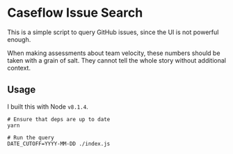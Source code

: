 # Caseflow Issue Search

This is a simple script to query GitHub issues, since the UI is not powerful enough.

When making assessments about team velocity, these numbers should be taken with a grain of salt. They cannot tell the whole story without additional context.

## Usage

I built this with Node `v8.1.4`.

```
# Ensure that deps are up to date
yarn

# Run the query
DATE_CUTOFF=YYYY-MM-DD ./index.js 
```
